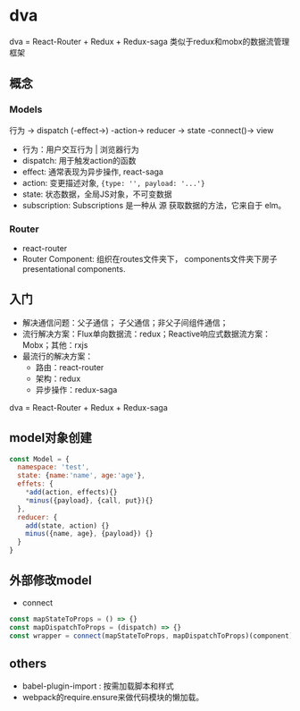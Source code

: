 # dva
dva = React-Router + Redux + Redux-saga
类似于redux和mobx的数据流管理框架

## 概念

### Models

行为 -> dispatch (-effect->) -action-> reducer -> state -connect()-> view

- 行为：用户交互行为 | 浏览器行为
- dispatch: 用于触发action的函数
- effect: 通常表现为异步操作, react-saga
- action: 变更描述对象, `{type: '', payload: '...'}`
- state: 状态数据，全局JS对象，不可变数据
- subscription: Subscriptions 是一种从 源 获取数据的方法，它来自于 elm。

### Router

- react-router
- Router Component: 组织在routes文件夹下， components文件夹下房子presentational components.

## 入门

- 解决通信问题：父子通信； 子父通信；非父子间组件通信；
- 流行解决方案：Flux单向数据流：redux；Reactive响应式数据流方案：Mobx；其他：rxjs
- 最流行的解决方案：
  - 路由：react-router
  - 架构：redux
  - 异步操作：redux-saga

dva = React-Router + Redux + Redux-saga

## model对象创建

```js
const Model = {
  namespace: 'test',
  state: {name:'name', age:'age'},
  effets: {
    *add(action, effects){}
    *minus({payload}, {call, put}){}
  },
  reducer: {
    add(state, action) {}
    minus({name, age}, {payload}) {}
  }
}
```

## 外部修改model
- connect

```js
const mapStateToProps = () => {}
const mapDispatchToProps = (dispatch) => {}
const wrapper = connect(mapStateToProps, mapDispatchToProps)(component)
```

## others

- babel-plugin-import : 按需加载脚本和样式
- webpack的require.ensure来做代码模块的懒加载。